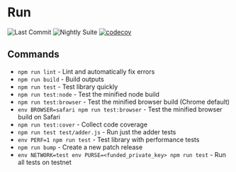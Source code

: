 # Run

![Last Commit](https://github.com/runonbitcoin/run/workflows/Last%20Commit/badge.svg) ![Nightly Suite](https://github.com/runonbitcoin/run/workflows/Nightly%20Suite/badge.svg) [![codecov](https://codecov.io/gh/runonbitcoin/run/branch/master/graph/badge.svg?token=VPXTBV9CQP)](https://codecov.io/gh/runonbitcoin/run)

## Commands

- `npm run lint` - Lint and automatically fix errors
- `npm run build` - Build outputs
- `npm run test` - Test library quickly
- `npm run test:node` - Test the minified node build
- `npm run test:browser` - Test the minified browser build (Chrome default)
- `env BROWSER=safari npm run test:browser` - Test the minified browser build on Safari
- `npm run test:cover` - Collect code coverage
- `npm run test test/adder.js` - Run just the adder tests
- `env PERF=1 npm run test` - Test library with performance tests
- `npm run bump` - Create a new patch release
- `env NETWORK=test env PURSE=<funded_private_key> npm run test` - Run all tests on testnet
